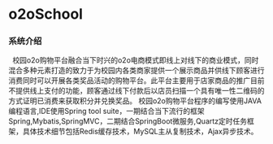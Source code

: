 # o2oSchool
### 系统介绍
   校园o2o购物平台融合当下时兴的o2o电商模式即线上对线下的商业模式，同时混合多种元素打造的致力于为校园内各类商家提供一个展示商品并供线下顾客进行消费同时可以开展各类奖品活动的购物平台。此平台主要用于店家商品的推广目前不提供线上支付的功能，顾客通过线下付款后以店员扫描一个具有唯一性二维码的方式证明已消费来获取积分并兑换奖品。
校园o2o购物平台程序的编写使用JAVA编程语言,IDE使用Spring tool suite，一期结合当下流行的框架Spring,Mybatis,SpringMVC，二期结合SpringBoot微服务,Quartz定时任务框架，具体技术细节包括Redis缓存技术，MySQL主从复制技术，Ajax异步技术。




